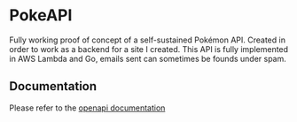 # PokeAPI
Fully working proof of concept of a self-sustained Pokémon API. Created in order to work as a backend for a site I created.
This API is fully implemented in AWS Lambda and Go, emails sent can sometimes be founds under spam.

## Documentation
Please refer to the [openapi documentation](https://maxsafer.github.io/PokeAPI/)
